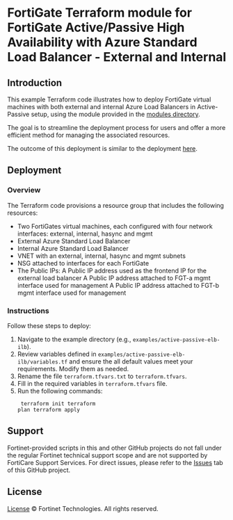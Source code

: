 # FortiGate Terraform module for FortiGate Active/Passive High Availability with Azure Standard Load Balancer - External and Internal

## Introduction

This example Terraform code illustrates how to deploy FortiGate virtual machines with both external and internal Azure Load Balancers in Active-Passive setup, using the module provided in the [modules directory](https://github.com/40net-cloud/terraform-azure-fortigate/tree/main/modules/active-passive).

The goal is to streamline the deployment process for users and offer a more efficient method for managing the associated resources.

The outcome of this deployment is similar to the deployment [here](https://github.com/fortinet/azure-templates/tree/main/FortiGate/Active-Passive-ELB-ILB).

## Deployment

### Overview

The Terraform code provisions a resource group that includes the following resources:

- Two FortiGates virtual machines, each configured with four network interfaces: external, internal, hasync and mgmt
- External Azure Standard Load Balancer
- Internal Azure Standard Load Balancer
- VNET with an external, internal, hasync and mgmt subnets
- NSG attached to interfaces for each FortiGate 
- The Public IPs:
   A Public IP address used as the frontend IP for the external load balancer
   A Public IP address attached to FGT-a mgmt interface used for management
   A Public IP address attached to FGT-b mgmt interface used for management

### Instructions

Follow these steps to deploy:

1. Navigate to the example directory (e.g., `examples/active-passive-elb-ilb`).
2. Review variables defined in  `examples/active-passive-elb-ilb/variables.tf` and ensure the all default values meet your requirements. Modify them as needed.
3. Rename the file `terraform.tfvars.txt` to `terraform.tfvars`.
4. Fill in the required variables in `terraform.tfvars` file.
5. Run the following commands:
<code><pre>
   terraform init
   terraform plan
   terraform apply
</code></pre>

## Support

Fortinet-provided scripts in this and other GitHub projects do not fall under the regular Fortinet technical support scope and are not supported by FortiCare Support Services.
For direct issues, please refer to the [Issues](https://github.com/40net-cloud/terraform-azure-fortigate/issues) tab of this GitHub project.

## License

[License](/../../blob/main/LICENSE) © Fortinet Technologies. All rights reserved.
